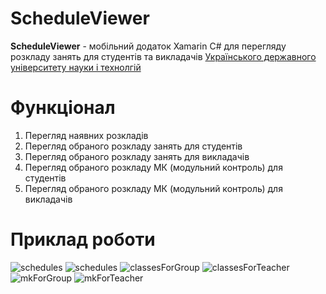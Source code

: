 # ScheduleViewer
__ScheduleViewer__ - мобільний додаток Xamarin C# для перегляду розкладу занять для студентів та викладачів [Українського державного університету науки і технолгій](https://ust.edu.ua/)
# Функціонал
1. Перегляд наявних розкладів
2. Перегляд обраного розкладу занять для студентів
3. Перегляд обраного розкладу занять для викладачів
4. Перегляд обраного розкладу МК (модульний контроль) для студентів
5. Перегляд обраного розкладу МК (модульний контроль) для викладачів
# Приклад роботи
![schedules](https://github.com/vlad910099/ScheduleViewer/ScreenShots/schdules.png)
![schedules](ScheduleViewer/ScreenShots/schdules.png)
![classesForGroup](ScheduleViewer/ScreenShots/classesForGroup.png)
![classesForTeacher](ScheduleViewer/ScreenShots/classesForTeacher.png)
![mkForGroup](ScheduleViewer/ScreenShots/mkForGroup.png)
![mkForTeacher](ScheduleViewer/ScreenShots/mkForTeacher.png)


